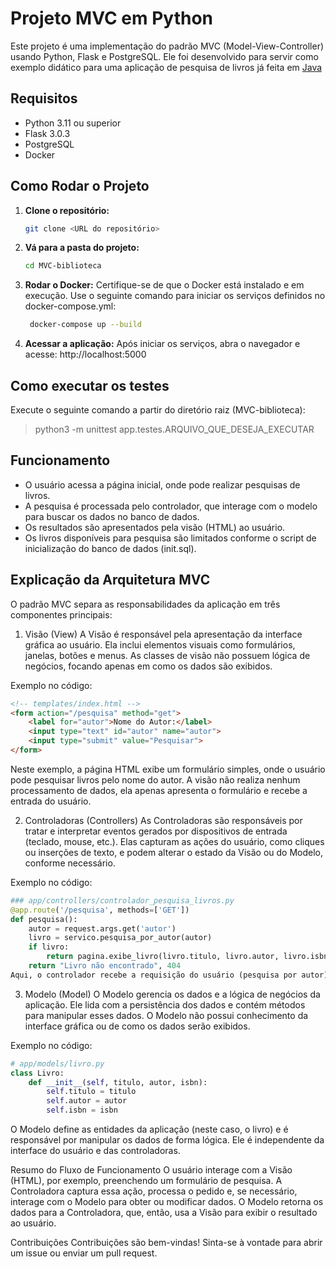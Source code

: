 # Projeto MVC em Python 
Este projeto é uma implementação do padrão MVC (Model-View-Controller) usando Python, Flask e PostgreSQL. Ele foi desenvolvido para servir como exemplo didático para uma aplicação de pesquisa de livros já feita em [Java](https://replit.com/@engsoftmoderna/ExemploArquiteturaMVC#templates/index.html)

## Requisitos

- Python 3.11 ou superior
- Flask 3.0.3
- PostgreSQL
- Docker

## Como Rodar o Projeto

1. **Clone o repositório:**
   ```bash
   git clone <URL do repositório>
   ```

2. **Vá para a pasta do projeto:**
   ```bash
   cd MVC-biblioteca
   ```
  
3. **Rodar o Docker:** Certifique-se de que o Docker está instalado e em execução. Use o seguinte comando para iniciar os serviços definidos no docker-compose.yml:
   ```bash
    docker-compose up --build
   ```
4. **Acessar a aplicação:** Após iniciar os serviços, abra o navegador e acesse: http://localhost:5000

## Como executar os testes
Execute o seguinte comando a partir do diretório raiz (MVC-biblioteca):
> python3 -m unittest app.testes.ARQUIVO_QUE_DESEJA_EXECUTAR


## Funcionamento
- O usuário acessa a página inicial, onde pode realizar pesquisas de livros.
- A pesquisa é processada pelo controlador, que interage com o modelo para buscar os dados no banco de dados.
- Os resultados são apresentados pela visão (HTML) ao usuário.
- Os livros disponíveis para pesquisa são limitados conforme o script de inicialização do banco de dados (init.sql).

## Explicação da Arquitetura MVC
O padrão MVC separa as responsabilidades da aplicação em três componentes principais:

1. Visão (View)
A Visão é responsável pela apresentação da interface gráfica ao usuário. Ela inclui elementos visuais como formulários, janelas, botões e menus. As classes de visão não possuem lógica de negócios, focando apenas em como os dados são exibidos.

Exemplo no código:

```html
<!-- templates/index.html -->
<form action="/pesquisa" method="get">
    <label for="autor">Nome do Autor:</label>
    <input type="text" id="autor" name="autor">
    <input type="submit" value="Pesquisar">
</form>
```
Neste exemplo, a página HTML exibe um formulário simples, onde o usuário pode pesquisar livros pelo nome do autor. A visão não realiza nenhum processamento de dados, ela apenas apresenta o formulário e recebe a entrada do usuário.

2. Controladoras (Controllers)
As Controladoras são responsáveis por tratar e interpretar eventos gerados por dispositivos de entrada (teclado, mouse, etc.). Elas capturam as ações do usuário, como cliques ou inserções de texto, e podem alterar o estado da Visão ou do Modelo, conforme necessário.

Exemplo no código:

```python
### app/controllers/controlador_pesquisa_livros.py
@app.route('/pesquisa', methods=['GET'])
def pesquisa():
    autor = request.args.get('autor')
    livro = servico.pesquisa_por_autor(autor)
    if livro:
        return pagina.exibe_livro(livro.titulo, livro.autor, livro.isbn)
    return "Livro não encontrado", 404
Aqui, o controlador recebe a requisição do usuário (pesquisa por autor), processa os dados com a ajuda do Modelo e, então, utiliza a Visão para exibir o resultado. Ele atua como intermediário entre o usuário e a lógica da aplicação.
```

3. Modelo (Model)
O Modelo gerencia os dados e a lógica de negócios da aplicação. Ele lida com a persistência dos dados e contém métodos para manipular esses dados. O Modelo não possui conhecimento da interface gráfica ou de como os dados serão exibidos.

Exemplo no código:

```python
# app/models/livro.py
class Livro:
    def __init__(self, titulo, autor, isbn):
        self.titulo = titulo
        self.autor = autor
        self.isbn = isbn
```
O Modelo define as entidades da aplicação (neste caso, o livro) e é responsável por manipular os dados de forma lógica. Ele é independente da interface do usuário e das controladoras.

Resumo do Fluxo de Funcionamento
O usuário interage com a Visão (HTML), por exemplo, preenchendo um formulário de pesquisa.
A Controladora captura essa ação, processa o pedido e, se necessário, interage com o Modelo para obter ou modificar dados.
O Modelo retorna os dados para a Controladora, que, então, usa a Visão para exibir o resultado ao usuário.

  
Contribuições
Contribuições são bem-vindas! Sinta-se à vontade para abrir um issue ou enviar um pull request.










